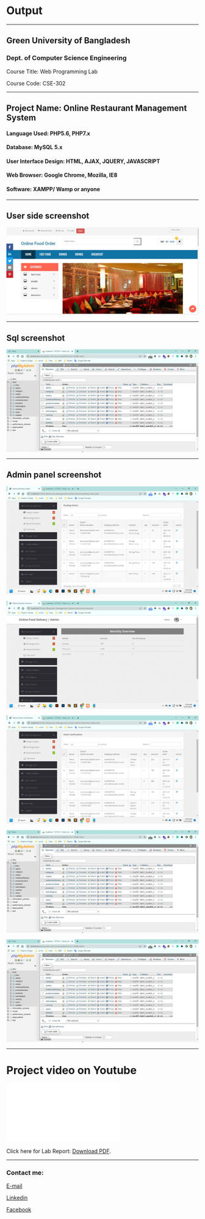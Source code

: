 
# Output


---
<h2>Green University of Bangladesh </h2>

<h3>Dept. of Computer Science Engineering</h3>

<p>Course Title: Web Programming Lab</p>
<p>Course Code: CSE-302</p>

---

 <h2>Project Name: Online Restaurant Management System</h2>

 <h4>Language Used: PHP5.6,  PHP7.x</h4>
 <h4>Database: MySQL 5.x</h4>
 <h4>User Interface Design: HTML, AJAX, JQUERY, JAVASCRIPT</h4>
 <h4>Web Browser: Google Chrome, Mozilla, IE8</h4>
 <h4>Software: XAMPP/ Wamp or anyone</h4>

---

<h2>User side screenshot</h2>

<img src="restaurant_user.jpg"
     alt="restaurant_user"/>

---


<h2>Sql screenshot</h2>

<img src="sql.jpg"
     alt="sql"/>

---


<h2>Admin panel screenshot</h2>

<img src="pending.png"
     alt="pending"/>

<img src="overview.png"
     alt="overview"/>

<img src="order.png"
     alt="order"/>

<img src="sql.jpg"
     alt="sql"/>

<img src="sql.jpg"
     alt="sql"/>



---











<h1 id="test-title">Project video on Youtube</h1>

<object data="loremipsum.pdf#page=2" type="application/pdf" width="700px" height="700px">
    <embed src="loremipsum.pdf#page=2">
        <p>Click here for Lab Report: <a href="Lab_Report.pdf">Download PDF</a>.</p>
    </embed>
</object>

---









<!-- all link is here -->


### Contact me:

[E-mail](tanvirpoly@gmail.com)

[Linkedin]( https://www.linkedin.com/in/tanvirx/)

[Facebook]( https://www.facebook.com/tanvirfbid)

